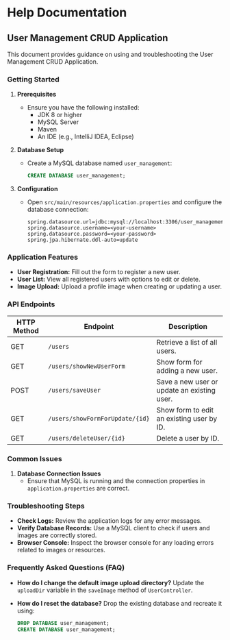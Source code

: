 # Help Documentation

## User Management CRUD Application

This document provides guidance on using and troubleshooting the User Management CRUD Application.

### Getting Started

1. **Prerequisites**
    - Ensure you have the following installed:
        - JDK 8 or higher
        - MySQL Server
        - Maven
        - An IDE (e.g., IntelliJ IDEA, Eclipse)

2. **Database Setup**
    - Create a MySQL database named `user_management`:
      ```sql
      CREATE DATABASE user_management;
      ```

3. **Configuration**
    - Open `src/main/resources/application.properties` and configure the database connection:
      ```properties
      spring.datasource.url=jdbc:mysql://localhost:3306/user_management
      spring.datasource.username=<your-username>
      spring.datasource.password=<your-password>
      spring.jpa.hibernate.ddl-auto=update
      ```

### Application Features

- **User Registration:** Fill out the form to register a new user.
- **User List:** View all registered users with options to edit or delete.
- **Image Upload:** Upload a profile image when creating or updating a user.

### API Endpoints

| HTTP Method | Endpoint                            | Description                                   |
|-------------|-------------------------------------|-----------------------------------------------|
| GET         | `/users`                            | Retrieve a list of all users.                |
| GET         | `/users/showNewUserForm`           | Show form for adding a new user.             |
| POST        | `/users/saveUser`                  | Save a new user or update an existing user.  |
| GET         | `/users/showFormForUpdate/{id}`    | Show form to edit an existing user by ID.    |
| GET         | `/users/deleteUser/{id}`           | Delete a user by ID.                          |

### Common Issues

1. **Database Connection Issues**
    - Ensure that MySQL is running and the connection properties in `application.properties` are correct.

### Troubleshooting Steps

- **Check Logs:** Review the application logs for any error messages.
- **Verify Database Records:** Use a MySQL client to check if users and images are correctly stored.
- **Browser Console:** Inspect the browser console for any loading errors related to images or resources.

### Frequently Asked Questions (FAQ)

- **How do I change the default image upload directory?**
  Update the `uploadDir` variable in the `saveImage` method of `UserController`.

- **How do I reset the database?**
  Drop the existing database and recreate it using:
  ```sql
  DROP DATABASE user_management;
  CREATE DATABASE user_management;

